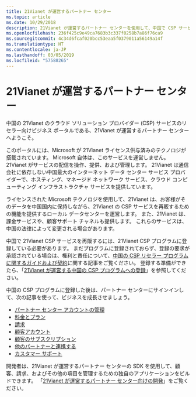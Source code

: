 ```yaml
---
title: 21Vianet が運営するパートナー センター
ms.topic: article
ms.date: 10/29/2018
description: 21Vianet が運営するパートナー センターを使用して、中国で CSP サービスを再販します。
ms.openlocfilehash: 236f425c9e49ca7683b3c337f0258b7a86f76ca9
ms.sourcegitcommit: 4c34d6fcaf020bcc53eaa5f0379011a56149a14f
ms.translationtype: HT
ms.contentlocale: ja-JP
ms.lasthandoff: 03/05/2019
ms.locfileid: "57588265"
---
```

# <a name="partner-center-operated-by-21vianet"></a>21Vianet が運営するパートナー センター

中国の 21Vianet のクラウド ソリューション プロバイダー (CSP) サービスのリセラー向けビジネス ポータルである、21Vianet が運営するパートナー センターへようこそ。 

このポータルには、Microsoft が 21Vianet ライセンス供与済みのテクノロジが搭載されています。 Microsoft 自体は、このサービスを運営しません。 21Vianet がサービスの配信を操作、提供、および管理します。 21Vianet は通信会社に依存しない中国最大のインターネット データ センター サービス プロバイダーで、ホスティング、マネージド ネットワーク サービス、クラウド コンピューティング インフラストラクチャ サービスを提供しています。 

ライセンスされた Microsoft テクノロジを使用して、21Vianet は、お客様がそのデータを中国国内に保持しながら、21Vianet の CSP サービスを再販するための機能を提供するローカル データセンターを運営します。 また、21Vianet は、課金サービスや、顧客サポート チャネルも提供します。 これらのサービスは、中国の法律によって変更される場合があります。

中国で 21Vianet CSP サービスを再販するには、21Vianet CSP プログラムに登録している必要があります。 まだプログラムに登録されておらず、登録の要求が承認されている場合は、権利と責任について、[中国の CSP リセラー プログラムに関するガイドおよび契約](csp-program-guide-and-agreements.md)に関する記事をご覧ください。 登録する準備ができたら、「[21Vianet が運営する中国の CSP プログラムへの登録](enrolling-in-the-csp-program.md)」を参照してください。

中国の CSP プログラムに登録した後は、パートナー センターにサインインして、次の記事を使って、ビジネスを成長させましょう。  
   
-   [パートナー センター アカウントの管理](partner-center-account-setup.md)
-   [料金とプラン](see-offers-and-pricing.md)
-   [請求](billing.md)
-   [顧客アカウント](customer-accounts.md)
-   [顧客のサブスクリプション](customer-subscriptions.md)
-   [他のパートナーと連携する](work-with-other-partners.md)
-   [カスタマー サポート](customer-support.md)

開発者は、21Vianet が運営するパートナー センターの SDK を使用して、顧客、請求、およびその他の項目を管理するための独自のアプリケーションをビルドできます。 「[21Vianet が運営するパートナー センター向けの開発](develop-for-partner-center.md)」をご覧ください。
